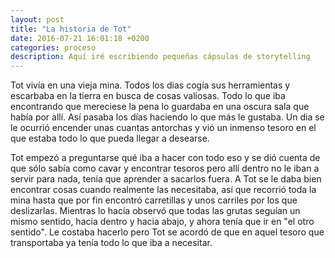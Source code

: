 ```yaml
---
layout: post
title: "La historia de Tot"
date: 2016-07-21 16:01:18 +0200
categories: proceso
description: Aquí iré escribiendo pequeñas cápsulas de storytelling
---
```


Tot vivía en una vieja mina. Todos los dias cogía sus herramientas y escarbaba en la tierra en busca de cosas valiosas. Todo lo que iba encontrando que mereciese la pena lo guardaba en una oscura sala que había por allí. Así pasaba los días haciendo lo que más le gustaba. Un dia se le ocurrió encender unas cuantas antorchas y vió un inmenso tesoro en el que estaba todo lo que pueda llegar a desearse.

Tot empezó a preguntarse qué iba a hacer con todo eso y se dió cuenta de que sólo sabía como cavar y encontrar tesoros pero allí dentro no le iban a servir para nada, tenía que aprender a sacarlos fuera. A Tot se le daba bien encontrar cosas cuando realmente las necesitaba, así que recorrió toda la mina hasta que por fin encontró carretillas y unos carriles por los que deslizarlas. Mientras lo hacía observó que todas las grutas seguían un mismo sentido, hacia dentro y hacia abajo, y ahora tenía que ir en "el otro sentido". Le costaba hacerlo pero Tot se acordó de que en aquel tesoro que transportaba ya tenía todo lo que iba a necesitar.
